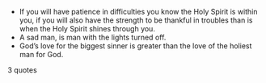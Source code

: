  - If you will have patience in difficulties you know the Holy Spirit is within you, if you will also have the strength to be thankful in troubles than is when the Holy Spirit shines through you.
 - A sad man, is man with the lights turned off.
 - God’s love for the biggest sinner is greater than the love of the holiest man for God.

3 quotes